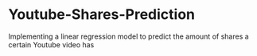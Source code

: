 # Youtube-Shares-Prediction
Implementing a linear regression model to predict the amount of shares a certain Youtube video has
